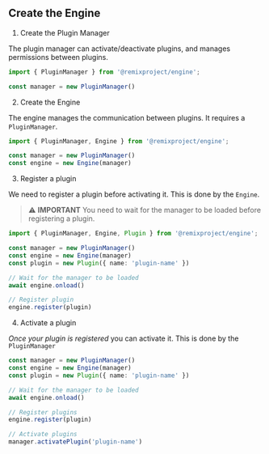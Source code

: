 ## Create the Engine

1. Create the Plugin Manager

The plugin manager can activate/deactivate plugins, and manages permissions between plugins.
```typescript
import { PluginManager } from '@remixproject/engine';

const manager = new PluginManager()
```

2. Create the Engine

The engine manages the communication between plugins. It requires a `PluginManager`.
```typescript
import { PluginManager, Engine } from '@remixproject/engine';

const manager = new PluginManager()
const engine = new Engine(manager)
```

3. Register a plugin

We need to register a plugin before activating it. This is done by the `Engine`.

> ⚠️ **IMPORTANT** You need to wait for the manager to be loaded before registering a plugin.
```typescript
import { PluginManager, Engine, Plugin } from '@remixproject/engine';

const manager = new PluginManager()
const engine = new Engine(manager)
const plugin = new Plugin({ name: 'plugin-name' })

// Wait for the manager to be loaded
await engine.onload()

// Register plugin
engine.register(plugin)
```

4. Activate a plugin

*Once your plugin is registered* you can activate it. This is done by the `PluginManager`
```typescript
const manager = new PluginManager()
const engine = new Engine(manager)
const plugin = new Plugin({ name: 'plugin-name' })

// Wait for the manager to be loaded
await engine.onload()

// Register plugins
engine.register(plugin)

// Activate plugins
manager.activatePlugin('plugin-name')
```

